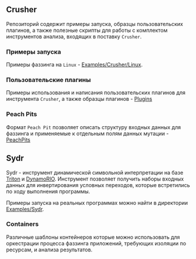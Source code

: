 ## Crusher

Репозиторий содержит примеры запуска, образцы пользовательских плагинов, а также полезные скрипты для работы с комплектом инструментов анализа, входящих в поставку `Crusher`.

### Примеры запуска

Примеры фаззинга на `Linux` - [Examples/Crusher/Linux](Examples/Crusher/Linux).

### Пользовательские плагины

Примеры использования и написания пользовательских плагинов для инструмента `Crusher`, а также образцы плагинов - [Plugins](Plugins)

### Peach Pits

Формат `Peach Pit` позволяет описать структуру входных данных для фаззинга и применяемые к отдельным полям данных мутации - [PeachPits](PeachPits)

## Sydr

Sydr - инструмент динамической символьной интерпретации на базе
[Triton](https://github.com/JonathanSalwan/Triton) и
[DynamoRIO](https://github.com/DynamoRIO/dynamorio). Инструмент позволяет
получить наборы входных данных для инвертирования условных переходов, которые
встретились по ходу выполнения программы.

Примеры запуска на реальных программах можно найти в директории
[Examples/Sydr](Examples/Sydr).

### Containers

Различные шаблоны контейнеров которые можно использовать для оркестрации процесса фаззинга приложений, требующих изоляции по ресурсам, и анализа результатов.

